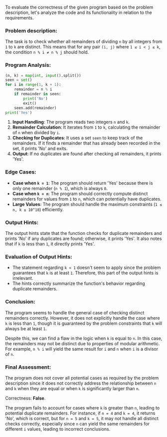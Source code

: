 To evaluate the correctness of the given program based on the problem description, let's analyze the code and its functionality in relation to the requirements.

### Problem description:
The task is to check whether all remainders of dividing `n` by all integers from `1` to `k` are distinct. This means that for any pair `(i, j)` where `1 ≤ i < j ≤ k`, the condition `n % i ≠ n % j` should hold.

### Program Analysis:
```python
(n, k) = map(int, input().split())
seen = set()
for i in range(1, k + 1):
    remainder = n % i
    if remainder in seen:
        print('No')
        exit()
    seen.add(remainder)
print('Yes')
```

1. **Input Handling**: The program reads two integers `n` and `k`.
2. **Remainder Calculation**: It iterates from `1` to `k`, calculating the remainder of `n` when divided by `i`.
3. **Checking for Duplicates**: It uses a set `seen` to keep track of the remainders. If it finds a remainder that has already been recorded in the set, it prints 'No' and exits.
4. **Output**: If no duplicates are found after checking all remainders, it prints 'Yes'.

### Edge Cases:
- **Case when `k = 1`**: The program should return 'Yes' because there is only one remainder (`n % 1`), which is always `0`.
- **Case when `k = n`**: The program should correctly compute distinct remainders for values from `1` to `n`, which can potentially have duplicates.
- **Large Values**: The program should handle the maximum constraints (`1 ≤ n, k ≤ 10^18`) efficiently.

### Output Hints:
The output hints state that the function checks for duplicate remainders and prints 'No' if any duplicates are found; otherwise, it prints 'Yes'. It also notes that if `k` is less than `1`, it directly prints 'Yes'. 

### Evaluation of Output Hints:
- The statement regarding `k < 1` doesn't seem to apply since the problem guarantees that `k` is at least `1`. Therefore, this part of the output hints is irrelevant.
- The hints correctly summarize the function's behavior regarding duplicate remainders.

### Conclusion:
The program seems to handle the general case of checking distinct remainders correctly. However, it does not explicitly handle the case where `k` is less than `1`, though it is guaranteed by the problem constraints that `k` will always be at least `1`. 

Despite this, we can find a flaw in the logic when `k` is equal to `n`. In this case, the remainders may not be distinct due to properties of modular arithmetic. For example, `n % i` will yield the same result for `i` and `n` when `i` is a divisor of `n`.

### Final Assessment:
The program does not cover all potential cases as required by the problem description since it does not correctly address the relationship between `n` and `k` when they are equal or when `k` is significantly larger than `n`. 

Correctness: **False**. 

The program fails to account for cases where `k` is greater than `n`, leading to potential duplicate remainders. For instance, if `n = 4` and `k = 4`, it returns 'No', which is correct, but for `n = 5` and `k = 5`, it may not handle all distinct checks correctly, especially since `n` can yield the same remainders for different `i` values, leading to incorrect conclusions.